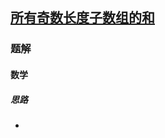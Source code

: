 ## [所有奇数长度子数组的和](https://leetcode-cn.com/problems/sum-of-all-odd-length-subarrays/)

### 题解
#### 数学
##### 思路
+ 

```js

```